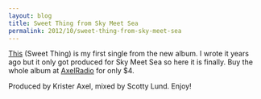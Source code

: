 ```yaml
---
layout: blog
title: Sweet Thing from Sky Meet Sea
permalink: 2012/10/sweet-thing-from-sky-meet-sea
---
```


<a href="http://kristeraxel.com/media/2012-kristeraxel-SweetThing.mp3">This</a> (Sweet Thing) is my first single from the new album. I wrote it years ago but it only got produced for Sky Meet Sea so here it is finally. Buy the whole album at <a href="http://axelradio.com/album/sky-meet-sea">AxelRadio</a> for only $4.

Produced by Krister Axel, mixed by Scotty Lund. Enjoy! 
